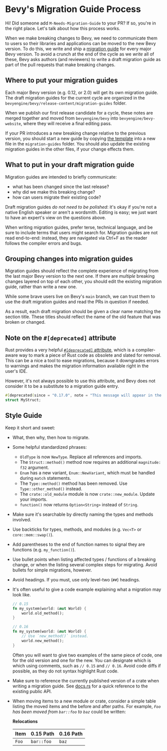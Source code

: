 # Bevy's Migration Guide Process

Hi! Did someone add `M-Needs-Migration-Guide` to your PR? If so, you're in the right place.
Let's talk about how this process works.

When we make breaking changes to Bevy, we need to communicate them to users so their libraries and applications can be moved to the new Bevy version.
To do this, we write and ship a [migration guide](https://bevyengine.org/learn/migration-guides/introduction/) for every major Bevy version.
To avoid a crunch at the end of the cycle as we *write* all of these,
Bevy asks authors (and reviewers) to write a draft migration guide as part of the pull requests that make breaking changes.

## Where to put your migration guides

Each major Bevy version (e.g. 0.12, or 2.0) will get its own migration guide.
The draft migration guides for the current cycle are organized in the `bevyengine/bevy/release-content/migration-guides` folder.

When we publish our first release candidate for a cycle, these notes are merged together and moved from `bevyengine/bevy` into `bevyengine/bevy-website`,
where they will receive a final editing pass.

If your PR introduces a new breaking change relative to the previous version, you should start a new guide by copying [the template](./migration_guides_template.md) into a new file in the `migration-guides` folder.
You should also update the existing migration guides in the other files, if your change effects them.

## What to put in your draft migration guide

Migration guides are intended to briefly communicate:

- what has been changed since the last release?
- why did we make this breaking change?
- how can users migrate their existing code?

Draft migration guides *do not need to be polished*: it's okay if you're not a native English speaker or aren't a wordsmith.
Editing is easy; we just want to have an expert's view on the questions above.

When writing migration guides, prefer terse, technical language, and be sure to include terms that users might search for.
Migration guides are not read end-to-end: instead, they are navigated via Ctrl+F as the reader follows the compiler errors and bugs.

## Grouping changes into migration guides

Migration guides should reflect the complete experience of migrating from the last major Bevy version to the next one.
If there are *multiple* breaking changes layered on top of each other,
you should edit the existing migration guide, rather than write a new one.

While some brave users live on Bevy's `main` branch, we can trust them to use the draft migration guides and read the PRs in question if needed.

As a result, each draft migration should be given a clear name matching the section title.
These titles should reflect the name of the old feature that was broken or changed.

## Note on the `#[deprecated]` attribute

Rust provides a very helpful [`#[deprecated]` attribute](https://doc.rust-lang.org/reference/attributes/diagnostics.html#the-deprecated-attribute), which is a compiler-aware way to mark a piece of Rust code as obsolete and slated for removal.
This can be a nice a tool to ease migrations, because it downgrades errors to warnings and makes the migration information available right in the user's IDE.

However, it's not always possible to use this attribute, and Bevy does not consider it to be a substitute to a migration guide entry.

```rust
#[deprecated(since = "0.17.0", note = "This message will appear in the deprecation warning.")]
struct MyStruct;
```

## Style Guide

Keep it short and sweet:

- What, then why, then how to migrate.
- Some helpful standardized phrases:
  - `OldType` is now `NewType`. Replace all references and imports.
  - The `Struct::method()` method now requires an additional `magnitude: f32` argument.
  - `Enum` has a new variant, `Enum::NewVariant`, which must be handled during `match` statements.
  - The `Type::method()` method has been removed. Use `Type::other_method()` instead.
  - The `crate::old_module` module is now `crate::new_module`. Update your imports.
  - `function()` now returns `Option<String>` instead of `String`.
- Make sure it's searchable by directly naming the types and methods involved.
- Use backticks for types, methods, and modules (e.g. `Vec<T>` or `core::mem::swap()`).
- Add parentheses to the end of function names to signal they are functions (e.g. `my_function()`).
- Use bullet points when listing affected types / functions of a breaking change, or when the listing several complex steps for migrating. Avoid bullets for simple migrations, however.
- Avoid headings. If you must, use only level-two (`##`) headings.
- It's often useful to give a code example explaining what a migration may look like.

  ```rust
  // 0.15
  fn my_system(world: &mut World) {
      world.old_method();
  }

  // 0.16
  fn my_system(world: &mut World) {
      // Use `new_method()` instead.
      world.new_method();
  }
  ```

  Often you will want to give two examples of the same piece of code, one for the old version and one for the new. You can designate which is which using comments, such as `// 0.15` and `// 0.16`. Avoid code diffs if possible, as they do not syntax highlight Rust code.

- Make sure to reference the currently published version of a crate when writing a migration guide.
  See [docs.rs](https://docs.rs/) for a quick reference to the existing public API.
- When moving items to a new module or crate, consider a simple table listing
  the moved items and the before and after paths.
  For example, _`Foo` has been moved from `bar::foo` to `baz`_ could be written:
  
  **Relocations**
  
  |Item|0.15 Path|0.16 Path|
  |-|-|-|
  |`Foo`|`bar::foo`|`baz`|
